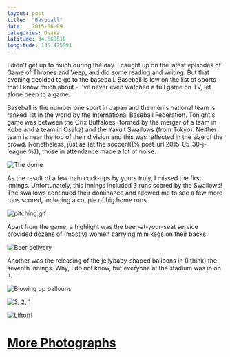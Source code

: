 ```yaml
---
layout: post
title:  "Baseball"
date:   2015-06-09
categories: Osaka
latitude: 34.669518
longitude: 135.475991
---
```


I didn't get up to much during the day. I caught up on the latest episodes of Game of Thrones and Veep, and did some reading and writing. But that evening decided to go to the baseball. Baseball is low on the list of sports that I know much about - I've never even watched a full game on TV, let alone been to a game.

Baseball is the number one sport in Japan and the men's national team is ranked 1st in the world by the International Baseball Federation. Tonight's game was between the Orix Buffaloes (formed by the merger of a team in Kobe and a team in Osaka) and the Yakult Swallows (from Tokyo). Neither team is near the top of their division and this was reflected in the size of the crowd. Nonetheless, just as [at the  soccer]({% post_url 2015-05-30-j-league %}), those in attendance made a lot of noise.

![The dome](https://lh3.googleusercontent.com/7Uha5W9iDQOBoHBJDOSTIPS3QLGxzmgZLVArVO3ARy0=w614-h409-no)

As the result of a few train cock-ups by yours truly, I missed the first innings. Unfortunately, this innings included 3 runs scored by the Swallows! The swallows continued their dominance and allowed me to see a few more runs scored, including a couple of big home runs.

![pitching.gif](https://lh3.googleusercontent.com/8pidite110eXiPpYSz_MzpH3TPjzlFnbJ-atDa_Yx5U=w972-h648-no)

Apart from the game, a highlight was the beer-at-your-seat service provided dozens of (mostly) women carrying mini kegs on their backs.

![Beer delivery](https://lh3.googleusercontent.com/SGnUYyEA-08JWIu3oFlaBg_6gczJlYwHKSmo6MsHBDk=w1068-h1600-no)

Another was the releasing of the jellybaby-shaped balloons in (I think) the seventh innings. Why, I do not know, but everyone at the stadium was in on it.

![Blowing up balloons](https://lh3.googleusercontent.com/uHUDrtYmAdDk1JNLuhUBnmzZWcPKE8RRXKW2NmolVVo=w2402-h1600-no)

![3, 2, 1](https://lh3.googleusercontent.com/xUrZbKhRGqxkSC4URtUZ064WEDKjWUcpuGXcGO7P-U4=w2402-h1600-no)

![Liftoff!](https://lh3.googleusercontent.com/Slz2QqnaEox_YmAlvE-F3Q7N8mJC3HP2YqRfoEtwbWY=w2402-h1600-no)

# [More Photographs](https://goo.gl/photos/9rQeHrhG7tEY9aK89)
